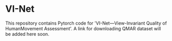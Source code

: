 # VI-Net

This repository contains Pytorch code for 'VI-Net—View-Invariant Quality of HumanMovement Assessment'.
A link for downloading QMAR dataset will be added here soon.
